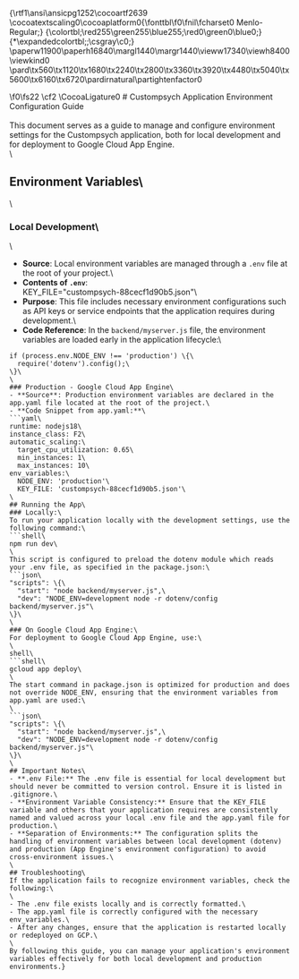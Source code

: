 {\rtf1\ansi\ansicpg1252\cocoartf2639
\cocoatextscaling0\cocoaplatform0{\fonttbl\f0\fnil\fcharset0 Menlo-Regular;}
{\colortbl;\red255\green255\blue255;\red0\green0\blue0;}
{\*\expandedcolortbl;;\csgray\c0;}
\paperw11900\paperh16840\margl1440\margr1440\vieww17340\viewh8400\viewkind0
\pard\tx560\tx1120\tx1680\tx2240\tx2800\tx3360\tx3920\tx4480\tx5040\tx5600\tx6160\tx6720\pardirnatural\partightenfactor0

\f0\fs22 \cf2 \CocoaLigature0 # Custompsych Application Environment Configuration Guide\
\
This document serves as a guide to manage and configure environment settings for the Custompsych application, both for local development and for deployment to Google Cloud App Engine.\
\
## Environment Variables\
\
### Local Development\
\
- **Source**: Local environment variables are managed through a `.env` file at the root of your project.\
- **Contents of `.env`**:\
KEY_FILE="custompsych-88cecf1d90b5.json"\
- **Purpose**: This file includes necessary environment configurations such as API keys or service endpoints that the application requires during development.\
- **Code Reference**: In the `backend/myserver.js` file, the environment variables are loaded early in the application lifecycle:\
```javascript\
if (process.env.NODE_ENV !== 'production') \{\
  require('dotenv').config();\
\}\
\
### Production - Google Cloud App Engine\
- **Source**: Production environment variables are declared in the app.yaml file located at the root of the project.\
- **Code Snippet from app.yaml:**\
```yaml\
runtime: nodejs18\
instance_class: F2\
automatic_scaling:\
  target_cpu_utilization: 0.65\
  min_instances: 1\
  max_instances: 10\
env_variables:\
  NODE_ENV: 'production'\
  KEY_FILE: 'custompsych-88cecf1d90b5.json'\
\
## Running the App\
### Locally:\
To run your application locally with the development settings, use the following command:\
```shell\
npm run dev\
\
This script is configured to preload the dotenv module which reads your .env file, as specified in the package.json:\
```json\
"scripts": \{\
  "start": "node backend/myserver.js",\
  "dev": "NODE_ENV=development node -r dotenv/config backend/myserver.js"\
\}\
\
### On Google Cloud App Engine:\
For deployment to Google Cloud App Engine, use:\
\
shell\
```shell\
gcloud app deploy\
\
The start command in package.json is optimized for production and does not override NODE_ENV, ensuring that the environment variables from app.yaml are used:\
\
```json\
"scripts": \{\
  "start": "node backend/myserver.js",\
  "dev": "NODE_ENV=development node -r dotenv/config backend/myserver.js"\
\}\
\
## Important Notes\
- **.env File:** The .env file is essential for local development but should never be committed to version control. Ensure it is listed in .gitignore.\
- **Environment Variable Consistency:** Ensure that the KEY_FILE variable and others that your application requires are consistently named and valued across your local .env file and the app.yaml file for production.\
- **Separation of Environments:** The configuration splits the handling of environment variables between local development (dotenv) and production (App Engine's environment configuration) to avoid cross-environment issues.\
\
## Troubleshooting\
If the application fails to recognize environment variables, check the following:\
\
- The .env file exists locally and is correctly formatted.\
- The app.yaml file is correctly configured with the necessary env_variables.\
- After any changes, ensure that the application is restarted locally or redeployed on GCP.\
\
By following this guide, you can manage your application's environment variables effectively for both local development and production environments.}